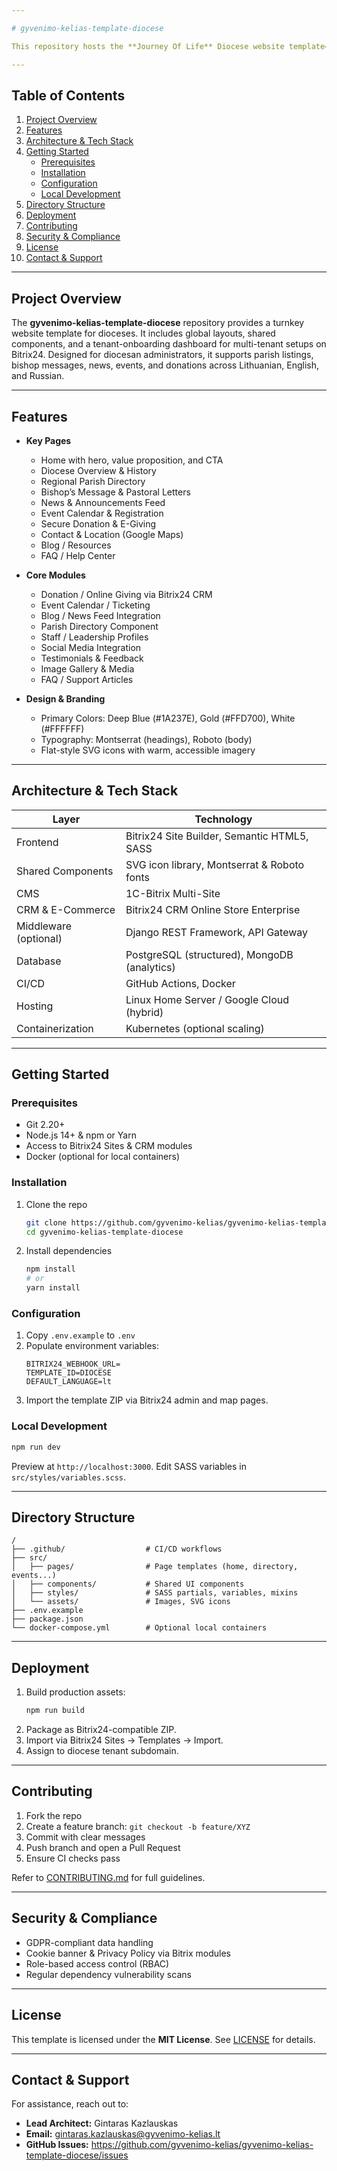 ```yaml
---

# gyvenimo-kelias-template-diocese

This repository hosts the **Journey Of Life** Diocese website template—built on Bitrix24 CRM Sites & Stores—to accelerate deployment of GDPR-compliant, multilingual diocesan sites with parish directories, bishop communications, events, and donations.

---
```


## Table of Contents

1. [Project Overview](#project-overview)  
2. [Features](#features)  
3. [Architecture & Tech Stack](#architecture--tech-stack)  
4. [Getting Started](#getting-started)  
   - [Prerequisites](#prerequisites)  
   - [Installation](#installation)  
   - [Configuration](#configuration)  
   - [Local Development](#local-development)  
5. [Directory Structure](#directory-structure)  
6. [Deployment](#deployment)  
7. [Contributing](#contributing)  
8. [Security & Compliance](#security--compliance)  
9. [License](#license)  
10. [Contact & Support](#contact--support)  

---

## Project Overview

The **gyvenimo-kelias-template-diocese** repository provides a turnkey website template for dioceses. It includes global layouts, shared components, and a tenant-onboarding dashboard for multi-tenant setups on Bitrix24. Designed for diocesan administrators, it supports parish listings, bishop messages, news, events, and donations across Lithuanian, English, and Russian.

---

## Features

- **Key Pages**  
  - Home with hero, value proposition, and CTA  
  - Diocese Overview & History  
  - Regional Parish Directory  
  - Bishop’s Message & Pastoral Letters  
  - News & Announcements Feed  
  - Event Calendar & Registration  
  - Secure Donation & E-Giving  
  - Contact & Location (Google Maps)  
  - Blog / Resources  
  - FAQ / Help Center  

- **Core Modules**  
  - Donation / Online Giving via Bitrix24 CRM  
  - Event Calendar / Ticketing  
  - Blog / News Feed Integration  
  - Parish Directory Component  
  - Staff / Leadership Profiles  
  - Social Media Integration  
  - Testimonials & Feedback  
  - Image Gallery & Media  
  - FAQ / Support Articles  

- **Design & Branding**  
  - Primary Colors: Deep Blue (#1A237E), Gold (#FFD700), White (#FFFFFF)  
  - Typography: Montserrat (headings), Roboto (body)  
  - Flat-style SVG icons with warm, accessible imagery  

---

## Architecture & Tech Stack

| Layer                  | Technology                                    |
|------------------------|-----------------------------------------------|
| Frontend               | Bitrix24 Site Builder, Semantic HTML5, SASS   |
| Shared Components      | SVG icon library, Montserrat & Roboto fonts   |
| CMS                    | 1C-Bitrix Multi-Site                          |
| CRM & E-Commerce       | Bitrix24 CRM Online Store Enterprise          |
| Middleware (optional)  | Django REST Framework, API Gateway            |
| Database               | PostgreSQL (structured), MongoDB (analytics)  |
| CI/CD                  | GitHub Actions, Docker                        |
| Hosting                | Linux Home Server / Google Cloud (hybrid)     |
| Containerization       | Kubernetes (optional scaling)                 |

---

## Getting Started

### Prerequisites

- Git 2.20+  
- Node.js 14+ & npm or Yarn  
- Access to Bitrix24 Sites & CRM modules  
- Docker (optional for local containers)  

### Installation

1. Clone the repo  
   ```bash
   git clone https://github.com/gyvenimo-kelias/gyvenimo-kelias-template-diocese.git
   cd gyvenimo-kelias-template-diocese
   ```
2. Install dependencies  
   ```bash
   npm install
   # or
   yarn install
   ```

### Configuration

1. Copy `.env.example` to `.env`  
2. Populate environment variables:  
   ```
   BITRIX24_WEBHOOK_URL=
   TEMPLATE_ID=DIOCESE
   DEFAULT_LANGUAGE=lt
   ```
3. Import the template ZIP via Bitrix24 admin and map pages.

### Local Development

```bash
npm run dev
```

Preview at `http://localhost:3000`. Edit SASS variables in `src/styles/variables.scss`.

---

## Directory Structure

```
/
├── .github/                  # CI/CD workflows
├── src/
│   ├── pages/                # Page templates (home, directory, events...)
│   ├── components/           # Shared UI components
│   ├── styles/               # SASS partials, variables, mixins
│   └── assets/               # Images, SVG icons
├── .env.example
├── package.json
└── docker-compose.yml        # Optional local containers
```

---

## Deployment

1. Build production assets:  
   ```bash
   npm run build
   ```
2. Package as Bitrix24-compatible ZIP.  
3. Import via Bitrix24 Sites → Templates → Import.  
4. Assign to diocese tenant subdomain.

---

## Contributing

1. Fork the repo  
2. Create a feature branch: `git checkout -b feature/XYZ`  
3. Commit with clear messages  
4. Push branch and open a Pull Request  
5. Ensure CI checks pass

Refer to [CONTRIBUTING.md](CONTRIBUTING.md) for full guidelines.

---

## Security & Compliance

- GDPR-compliant data handling  
- Cookie banner & Privacy Policy via Bitrix modules  
- Role-based access control (RBAC)  
- Regular dependency vulnerability scans  

---

## License

This template is licensed under the **MIT License**. See [LICENSE](LICENSE) for details.

---

## Contact & Support

For assistance, reach out to:

- **Lead Architect:** Gintaras Kazlauskas  
- **Email:** gintaras.kazlauskas@gyvenimo-kelias.lt  
- **GitHub Issues:** https://github.com/gyvenimo-kelias/gyvenimo-kelias-template-diocese/issues
